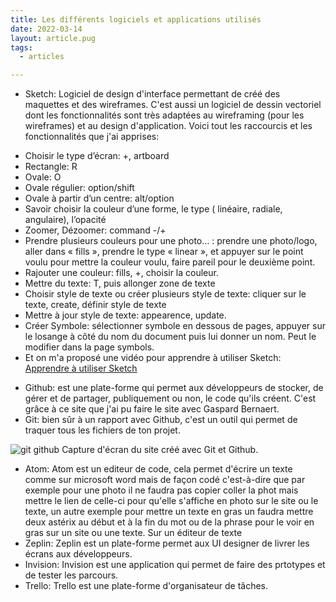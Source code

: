 ```yaml
---
title: Les différents logiciels et applications utilisés
date: 2022-03-14
layout: article.pug
tags:
  - articles

---
```

* Sketch: Logiciel de design d'interface permettant de créé des maquettes et des wireframes. C'est aussi un logiciel de dessin vectoriel dont les fonctionnalités sont très adaptées au wireframing (pour les wireframes) et au design d'application.
Voici tout les raccourcis et les fonctionnalités que j'ai apprises:
- Choisir le type d’écran: +, artboard
- Rectangle: R
- Ovale: O
- Ovale régulier: option/shift
- Ovale à partir d’un centre: alt/option
- Savoir choisir la couleur d’une forme, le type ( linéaire, radiale, angulaire), l’opacité         
- Zoomer, Dézoomer: command -/+
- Prendre plusieurs couleurs pour une photo… : prendre une photo/logo, aller dans « fills », prendre le type « linear », et appuyer sur le point voulu pour mettre la couleur voulu, faire pareil pour le deuxième point.
- Rajouter une couleur: fills, +, choisir la couleur.
- Mettre du texte: T, puis allonger zone de texte
- Choisir style de texte ou créer plusieurs style de texte: cliquer sur le texte, create, définir style de texte
- Mettre à jour style de texte: appearence, update.
- Créer Symbole: sélectionner symbole en dessous de pages, appuyer sur le losange  à côté du nom du document puis lui donner un nom. Peut le modifier dans la page symbols.
- Et on m'a proposé une vidéo pour apprendre à utiliser Sketch:
[Apprendre à utiliser Sketch](https://youtu.be/ilcwjXTqyNM)

* Github: est une plate-forme qui permet aux développeurs de stocker, de gérer et de partager, publiquement ou non, le code qu'ils créent. C'est grâce à ce site que j'ai pu faire le site avec Gaspard Bernaert.
* Git: bien sûr à un rapport avec Github, c'est un outil qui permet de traquer tous les fichiers de ton projet.

![git github](/assets/gitgithub.jpeg) Capture d'écran du site créé avec Git et Github.

* Atom: Atom est un editeur de code, cela permet d'écrire un texte comme sur microsoft word mais de façon codé c'est-à-dire que par exemple pour une photo il ne faudra pas copier coller la phot mais mettre le lien de celle-ci pour qu'elle s'affiche en photo sur le site ou le texte, un autre exemple pour mettre un texte en gras un faudra mettre deux astérix au début et à la fin du mot ou de la phrase pour le voir en gras sur un site ou une texte. Sur un éditeur de texte
* Zeplin: Zeplin est un plate-forme permet aux UI designer de livrer les écrans aux développeurs.
* Invision: Invision est une application qui permet de faire des prtotypes et de tester les parcours.
* Trello: Trello est une plate-forme d'organisateur de tâches.
